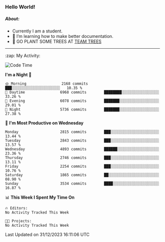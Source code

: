 ### Hello World!

##### About:
- Currently I am a student.
- 🌱 I’m learning how to make better documentation.
- 🌱 GO PLANT SOME TREES AT [TEAM TREES](https://teamtrees.org/)

---
  <summary>:zap: My Activity:</summary>
  
<!--START_SECTION:waka-->
![Code Time](http://img.shields.io/badge/Code%20Time-1%2C267%20hrs%2050%20mins-blue)

**I'm a Night 🦉** 

```text
🌞 Morning                2168 commits        ███░░░░░░░░░░░░░░░░░░░░░░   10.35 % 
🌆 Daytime                6968 commits        ████████░░░░░░░░░░░░░░░░░   33.26 % 
🌃 Evening                6078 commits        ███████░░░░░░░░░░░░░░░░░░   29.01 % 
🌙 Night                  5736 commits        ███████░░░░░░░░░░░░░░░░░░   27.38 % 
```
📅 **I'm Most Productive on Wednesday** 

```text
Monday                   2815 commits        ███░░░░░░░░░░░░░░░░░░░░░░   13.44 % 
Tuesday                  2843 commits        ███░░░░░░░░░░░░░░░░░░░░░░   13.57 % 
Wednesday                4893 commits        ██████░░░░░░░░░░░░░░░░░░░   23.36 % 
Thursday                 2746 commits        ███░░░░░░░░░░░░░░░░░░░░░░   13.11 % 
Friday                   2254 commits        ███░░░░░░░░░░░░░░░░░░░░░░   10.76 % 
Saturday                 1865 commits        ██░░░░░░░░░░░░░░░░░░░░░░░   08.90 % 
Sunday                   3534 commits        ████░░░░░░░░░░░░░░░░░░░░░   16.87 % 
```


📊 **This Week I Spent My Time On** 

```text
🔥 Editors: 
No Activity Tracked This Week

🐱‍💻 Projects: 
No Activity Tracked This Week
```


 Last Updated on 31/12/2023 16:11:06 UTC
<!--END_SECTION:waka-->
